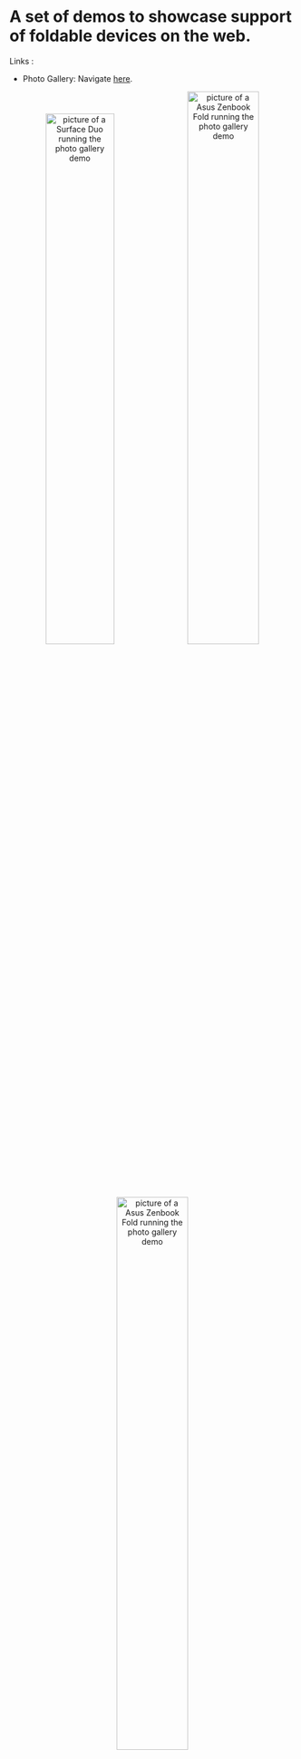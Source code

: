 # A set of demos to showcase support of foldable devices on the web.

Links :
- Photo Gallery: Navigate [here](https://foldable-devices.github.io/demos/photo-gallery).

<p style="text-align: center;">
<img src="images/photo-gallery.jpg" alt="picture of a Surface Duo running the photo gallery demo" style="width:49%;"/>

<img src="images/photo-gallery-asus-2.jpg" alt="picture of a Asus Zenbook Fold running the photo gallery demo" style="width:50%;"/>

<img src="images/photo-gallery-asus-3.jpg" alt="picture of a Asus Zenbook Fold running the photo gallery demo" style="width:50%;"/>

<img src="images/photo-gallery-asus-1.jpg" alt="picture of a Asus Zenbook Fold running the photo gallery demo" style="width:50%;"/>
</p>

&nbsp;

- Foldship: Navigate [here](https://foldable-devices.github.io/demos/foldship).

<p style="text-align: center;">
<img src="images/battleship-duo.jpg" alt="picture of a Surface Duo running Battleship demo game" style="width:49%;"/>

<img src="images/battleship-zenbook.jpg" alt="picture of a Asus Zenbook Pro Duo running Battleship demo game" style="width:50%;"/>

<img src="images/battleship-asus-1.jpg" alt="picture of a Asus Zenbook Fold running the Battleship demo game" style="width:50%;"/>
</p>

&nbsp;

- FoldTube: Navigate [here](https://foldable-devices.github.io/demos/foldtube).

<p style="text-align: center;">
<img src="images/fold-tube-asus-3.jpg" alt="picture of a Surface Duo running the fold tube demo" style="width:40%;"/>

<img src="images/fold-tube-asus-2.jpg" alt="picture of a Asus Zenbook Fold running the fold tube demo" style="width:40%;"/>

<img src="images/fold-tube-asus-1.jpg" alt="picture of a Asus Zenbook Fold running the fold tube demo" style="width:40%;"/>
</p>

&nbsp;

- FoldNews: Navigate [here](https://foldable-devices.github.io/demos/foldnews).

<p style="text-align: center;">
<img src="images/fold-news.jpg" alt="picture of a Surface Duo running the fold news demo" style="width:40%;"/>

<img src="images/fold-news-asus-2.jpg" alt="picture of a Asus Zenbook Fold running the fold news demo" style="width:40%;"/>

<img src="images/fold-news-asus-1.jpg" alt="picture of a Asus Zenbook Fold running the fold news demo" style="width:40%;"/>
</p>

&nbsp;

- FoldMail: Navigate [here](https://foldable-devices.github.io/demos/foldmail).

<p style="text-align: center;">
<img src="images/fold-mail.jpg" alt="picture of a Samsung Galaxy Z Fold running the fold mail demo" style="width:40%;"/>

<img src="images/fold-mail-asus-2.jpg" alt="picture of a Asus Zenbook Fold running the fold mail demo" style="width:40%;"/>

<img src="images/fold-mail-asus-1.jpg" alt="picture of a Asus Zenbook Fold running the fold mail demo" style="width:40%;"/>
</p>

&nbsp;

- StarFold: Navigate [here](https://foldable-devices.github.io/demos/starfold).

<p style="text-align: center;">
<img src="images/starfold.jpg" alt="picture of a Surface Duo running the starfold demo" style="width:100%;"/>

<img src="images/starfold-asus-1.jpg" alt="picture of a Asus Zenbook Fold running the starfold demo" style="width:100%;"/>
</p>

&nbsp;

- Simple: Navigate [here](https://foldable-devices.github.io/demos/simple) (useful to display segments and posture information).

# How to build/develop the demos
Enter a directory and run follow the README.md.
